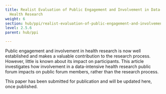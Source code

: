 ```yaml
---
title: Realist Evaluation of Public Engagement and Involvement in Data-intensive
  Health Research
weight: 6
section: hub/ppi/realist-evaluation-of-public-engagement-and-involvement-in-data-intensive-health-research
level: 2.5.6
parent: hub/ppi

---
```


Public engagement and involvement in health research is now well established and makes a valuable contribution to the research process. However, little is known about its impact on participants. This article investigates how involvement in a data-intensive health research public forum impacts on public forum members, rather than the research process. 

This paper has been submitted for publication and will be updated here, once published.
